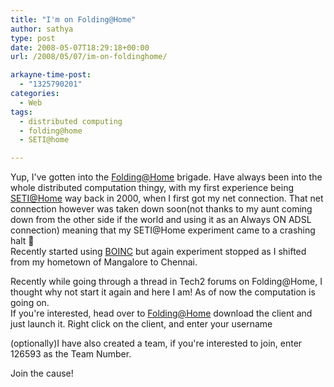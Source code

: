 ```yaml
---
title: "I'm on Folding@Home"
author: sathya
type: post
date: 2008-05-07T18:29:18+00:00
url: /2008/05/07/im-on-foldinghome/

arkayne-time-post:
  - "1325790201"
categories:
  - Web
tags:
  - distributed computing
  - folding@home
  - SETI@home

---
```

Yup, I've gotten into the [Folding@Home][1] brigade. Have always been into the whole distributed computation thingy, with my first experience being [SETI@Home][2] way back in 2000, when I first got my net connection. That net connection however was taken down soon(not thanks to my aunt coming down from the other side if the world and using it as an Always ON ADSL connection) meaning that my SETI@Home experiment came to a crashing halt 🙁  
Recently started using [BOINC][3] but again experiment stopped as I shifted from my hometown of Mangalore to Chennai.

  
Recently while going through a thread in Tech2 forums on Folding@Home, I thought why not start it again and here I am! As of now the computation is going on.  
If you're interested, head over to [Folding@Home][4] download the client and just launch it. Right click on the client, and enter your username

(optionally)I have also created a team, if you're interested to join, enter 126593 as the Team Number.

Join the cause!

 [1]: https://en.wikipedia.org/wiki/Folding%40home
 [2]: https://setiathome.ssl.berkeley.edu/
 [3]: https://boinc.berkeley.edu/
 [4]: https://folding.stanford.edu/
